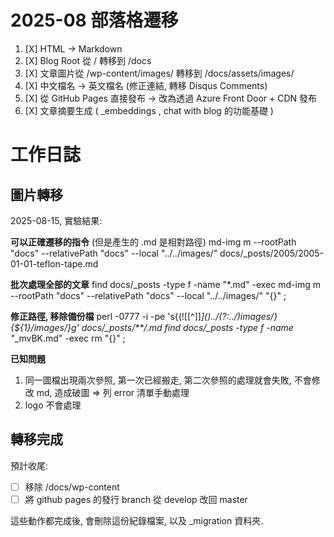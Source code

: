 # 2025-08 部落格遷移

1. [X] HTML -> Markdown
2. [X] Blog Root 從 / 轉移到 /docs
3. [X] 文章圖片從 /wp-content/images/ 轉移到 /docs/assets/images/
4. [X] 中文檔名 -> 英文檔名 (修正連結, 轉移 Disqus Comments)
5. [X] 從 GitHub Pages 直接發布 -> 改為透過 Azure Front Door + CDN 發布
6. [X] 文章摘要生成 ( _embeddings , chat with blog 的功能基礎 )


# 工作日誌

## 圖片轉移

2025-08-15, 實驗結果:

**可以正確遷移的指令** (但是產生的 .md 是相對路徑)
md-img m --rootPath "docs" --relativePath "docs" --local "../../images/<filename>" docs/_posts/2005/2005-01-01-teflon-tape.md

**批次處理全部的文章**
find docs/_posts -type f -name "*.md" -exec md-img m --rootPath "docs" --relativePath "docs" --local "../../images/<filename>" "{}" \;

**修正路徑, 移除備份檔**
perl -0777 -i -pe 's{(!\[[^\]]*\]\()\.\./(?:\.\./)*images/}{${1}/images/}g' docs/_posts/**/*.md
find docs/_posts -type f -name "*_mvBK.md" -exec rm "{}" \;

**已知問題**
1. 同一圖檔出現兩次參照, 第一次已經搬走, 第二次參照的處理就會失敗, 不會修改 md, 造成破圖
=> 列 error 清單手動處理
2. logo 不會處理


## 轉移完成

預計收尾:
- [ ] 移除 /docs/wp-content
- [ ] 將 github pages 的發行 branch 從 develop 改回 master

這些動作都完成後, 會刪除這份紀錄檔案, 以及 _migration 資料夾.